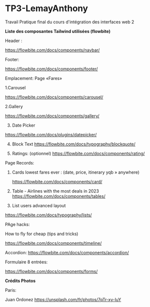 # TP3-LemayAnthony
Travail Pratique final du cours d'intégration des interfaces web 2


**Liste des composantes Tailwind utilisées (flowbite)**

Header :

https://flowbite.com/docs/components/navbar/

Footer:

https://flowbite.com/docs/components/footer/

Emplacement: Page «Fares»

1.Carousel

https://flowbite.com/docs/components/carousel/


2.Gallery

https://flowbite.com/docs/components/gallery/


3. Date Picker

https://flowbite.com/docs/plugins/datepicker/

4. Block Text
https://flowbite.com/docs/typography/blockquote/

5. Ratings: (optionnel)
https://flowbite.com/docs/components/rating/


Page Records:

1. Cards lowest fares ever : (date, price, itinerary yqb » anywhere)

	https://flowbite.com/docs/components/card/

2. Table - Airlines with the most deals in 2023
https://flowbite.com/docs/components/tables/

3. List users  advanced layout

https://flowbite.com/docs/typography/lists/


PAge hacks:

How to fly for cheap (tips and tricks)

https://flowbite.com/docs/components/timeline/

Accordion:
https://flowbite.com/docs/components/accordion/

Formulaire 8 entrées:

https://flowbite.com/docs/components/forms/


**Crédits Photos**

Paris:

Juan Ordonez
https://unsplash.com/fr/photos/7qTr-xy-IuY
